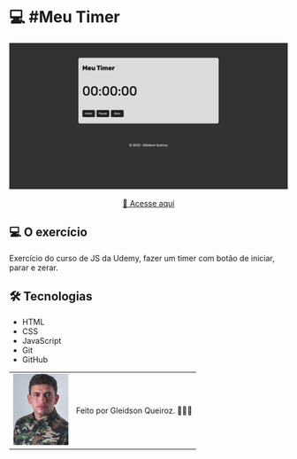 # 💻 #Meu Timer

<img src="./assets/imagem-do-projeto.png" alt="Imagem do projeto" />

<div align="center">

[🚀 Acesse aqui](https://queiiroz.github.io/meu-timer/)

</div>

## 💻 O exercício

Exercício do curso de JS da Udemy, fazer um timer com botão de iniciar, parar e zerar.

## 🛠 Tecnologias

- HTML
- CSS
- JavaScript
- Git
- GitHub

<table>
  <tr>
    <td>
     <img src="./assets/avatar-gleidsonqueiroz.png" alt="Avatar gleidson queiroz" width="100px"/>
    </td>
    <td>
      Feito por Gleidson Queiroz.</a> 🙋🏼‍♂️
    </td>
  </tr>
</table>
